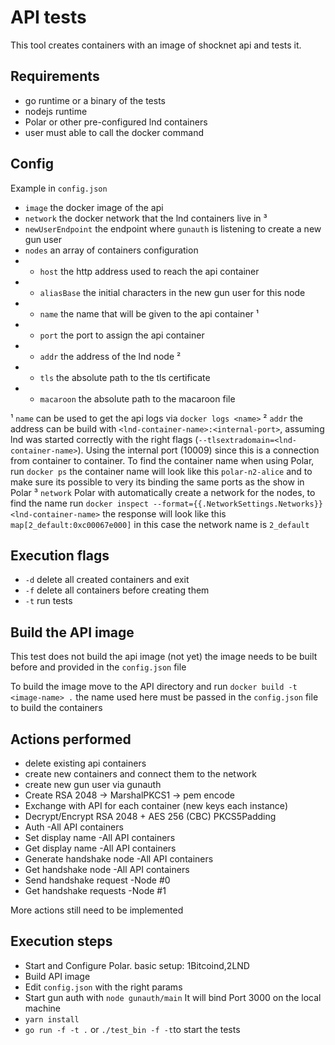 # API tests

This tool creates containers with an image of shocknet api and tests it.

## Requirements
* go runtime or a binary of the tests
* nodejs runtime
* Polar or other pre-configured lnd containers
* user must able to call the docker command

## Config

Example in `config.json`
* `image` the docker image of the api
* `network` the docker network that the lnd containers live in ³
* `newUserEndpoint` the endpoint where `gunauth` is listening to create a new gun user
* `nodes` an array of containers configuration
* * `host` the http address used to reach the api container
* * `aliasBase` the initial characters in the new gun user for this node
* * `name` the name that will be given to the api container ¹ 
* * `port` the port to assign the api container
* * `addr` the address of the lnd node ²
* * `tls` the absolute path to the tls certificate 
* * `macaroon` the absolute path to the macaroon file

¹ `name` can be used to get the api logs via `docker logs <name>`
² `addr` the address can be build with `<lnd-container-name>:<internal-port>`, assuming lnd was started correctly with the right flags (`--tlsextradomain=<lnd-container-name>`). Using the internal port (10009) since this is a connection from container to container. To find the container name when using Polar, run `docker ps` the container name will look like this `polar-n2-alice` and to make sure its possible to very its binding the same ports as the show in Polar
³ `network` Polar with automatically create a network for the nodes, to find the name run `docker inspect --format={{.NetworkSettings.Networks}} <lnd-container-name>` the response will look like this `map[2_default:0xc00067e000]` in this case the network name is `2_default`

## Execution flags
* `-d` delete all created containers and exit
* `-f` delete all containers before creating them
* `-t` run tests

## Build the API image
This test does not build the api image (not yet) the image needs to be built before and provided in the `config.json` file

To build the image move to the API directory and run `docker build -t <image-name> .` the name used here must be passed in the `config.json` file to build the containers

## Actions performed

* delete existing api containers
* create new containers and connect them to the network
* create new gun user via gunauth
* Create RSA 2048 -> MarshalPKCS1 -> pem encode
* Exchange with API for each container (new keys each instance)
* Decrypt/Encrypt RSA 2048 + AES 256 (CBC) PKCS5Padding
* Auth -All API containers
* Set display name -All API containers
* Get display name -All API containers
* Generate handshake node -All API containers
* Get handshake node -All API containers
* Send handshake request -Node #0
* Get handshake requests -Node #1

More actions still need to be implemented

## Execution steps

* Start and Configure Polar. basic setup: 1Bitcoind,2LND
* Build API image
* Edit `config.json` with the right params
* Start gun auth with `node gunauth/main` It will bind Port 3000 on the local machine
* `yarn install` 
* `go run -f -t .` or `./test_bin -f -t`to start the tests